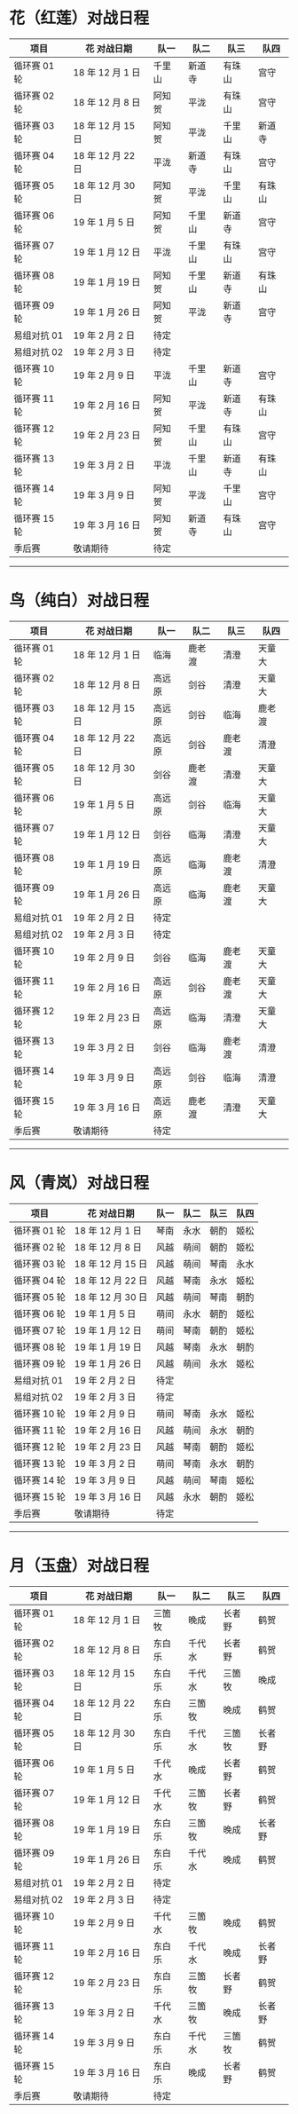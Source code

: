 # 花（红莲）对战日程

| 项目         | 花 对战日期       | 队一   | 队二   | 队三   | 队四   |
| ------------ | ----------------- | ------ | ------ | ------ | ------ |
| 循环赛 01 轮 | 18 年 12 月 1 日  | 千里山 | 新道寺 | 有珠山 | 宫守   |
| 循环赛 02 轮 | 18 年 12 月 8 日  | 阿知贺 | 平泷   | 有珠山 | 宫守   |
| 循环赛 03 轮 | 18 年 12 月 15 日 | 阿知贺 | 平泷   | 千里山 | 新道寺 |
| 循环赛 04 轮 | 18 年 12 月 22 日 | 平泷   | 新道寺 | 有珠山 | 宫守   |
| 循环赛 05 轮 | 18 年 12 月 30 日 | 阿知贺 | 平泷   | 千里山 | 有珠山 |
| 循环赛 06 轮 | 19 年 1 月 5 日   | 阿知贺 | 千里山 | 新道寺 | 宫守   |
| 循环赛 07 轮 | 19 年 1 月 12 日  | 平泷   | 千里山 | 有珠山 | 宫守   |
| 循环赛 08 轮 | 19 年 1 月 19 日  | 阿知贺 | 千里山 | 新道寺 | 有珠山 |
| 循环赛 09 轮 | 19 年 1 月 26 日  | 阿知贺 | 平泷   | 新道寺 | 宫守   |
| 易组对抗 01  | 19 年 2 月 2 日   | 待定   |
| 易组对抗 02  | 19 年 2 月 3 日   | 待定   |
| 循环赛 10 轮 | 19 年 2 月 9 日   | 平泷   | 千里山 | 新道寺 | 宫守   |
| 循环赛 11 轮 | 19 年 2 月 16 日  | 阿知贺 | 平泷   | 新道寺 | 有珠山 |
| 循环赛 12 轮 | 19 年 2 月 23 日  | 阿知贺 | 千里山 | 有珠山 | 宫守   |
| 循环赛 13 轮 | 19 年 3 月 2 日   | 平泷   | 千里山 | 新道寺 | 有珠山 |
| 循环赛 14 轮 | 19 年 3 月 9 日   | 阿知贺 | 平泷   | 千里山 | 宫守   |
| 循环赛 15 轮 | 19 年 3 月 16 日  | 阿知贺 | 新道寺 | 有珠山 | 宫守   |
| 季后赛       | 敬请期待          | 待定   |

---

# 鸟（纯白）对战日程

| 项目         | 花 对战日期       | 队一   | 队二   | 队三   | 队四   |
| ------------ | ----------------- | ------ | ------ | ------ | ------ |
| 循环赛 01 轮 | 18 年 12 月 1 日  | 临海   | 鹿老渡 | 清澄   | 天童大 |
| 循环赛 02 轮 | 18 年 12 月 8 日  | 高远原 | 剑谷   | 清澄   | 天童大 |
| 循环赛 03 轮 | 18 年 12 月 15 日 | 高远原 | 剑谷   | 临海   | 鹿老渡 |
| 循环赛 04 轮 | 18 年 12 月 22 日 | 高远原 | 剑谷   | 鹿老渡 | 清澄   |
| 循环赛 05 轮 | 18 年 12 月 30 日 | 剑谷   | 鹿老渡 | 清澄   | 天童大 |
| 循环赛 06 轮 | 19 年 1 月 5 日   | 高远原 | 剑谷   | 临海   | 天童大 |
| 循环赛 07 轮 | 19 年 1 月 12 日  | 剑谷   | 临海   | 清澄   | 天童大 |
| 循环赛 08 轮 | 19 年 1 月 19 日  | 高远原 | 临海   | 鹿老渡 | 清澄   |
| 循环赛 09 轮 | 19 年 1 月 26 日  | 高远原 | 临海   | 鹿老渡 | 天童大 |
| 易组对抗 01  | 19 年 2 月 2 日   | 待定   |
| 易组对抗 02  | 19 年 2 月 3 日   | 待定   |
| 循环赛 10 轮 | 19 年 2 月 9 日   | 剑谷   | 临海   | 鹿老渡 | 天童大 |
| 循环赛 11 轮 | 19 年 2 月 16 日  | 高远原 | 剑谷   | 鹿老渡 | 天童大 |
| 循环赛 12 轮 | 19 年 2 月 23 日  | 高远原 | 临海   | 清澄   | 天童大 |
| 循环赛 13 轮 | 19 年 3 月 2 日   | 剑谷   | 临海   | 鹿老渡 | 清澄   |
| 循环赛 14 轮 | 19 年 3 月 9 日   | 高远原 | 剑谷   | 临海   | 清澄   |
| 循环赛 15 轮 | 19 年 3 月 16 日  | 高远原 | 鹿老渡 | 清澄   | 天童大 |
| 季后赛       | 敬请期待          | 待定   |

---

# 风（青岚）对战日程

| 项目         | 花 对战日期       | 队一 | 队二 | 队三 | 队四 |
| ------------ | ----------------- | ---- | ---- | ---- | ---- |
| 循环赛 01 轮 | 18 年 12 月 1 日  | 琴南 | 永水 | 朝酌 | 姬松 |
| 循环赛 02 轮 | 18 年 12 月 8 日  | 风越 | 萌间 | 朝酌 | 姬松 |
| 循环赛 03 轮 | 18 年 12 月 15 日 | 风越 | 萌间 | 琴南 | 永水 |
| 循环赛 04 轮 | 18 年 12 月 22 日 | 风越 | 琴南 | 永水 | 姬松 |
| 循环赛 05 轮 | 18 年 12 月 30 日 | 风越 | 萌间 | 琴南 | 朝酌 |
| 循环赛 06 轮 | 19 年 1 月 5 日   | 萌间 | 永水 | 朝酌 | 姬松 |
| 循环赛 07 轮 | 19 年 1 月 12 日  | 萌间 | 琴南 | 朝酌 | 姬松 |
| 循环赛 08 轮 | 19 年 1 月 19 日  | 风越 | 琴南 | 永水 | 朝酌 |
| 循环赛 09 轮 | 19 年 1 月 26 日  | 风越 | 萌间 | 永水 | 姬松 |
| 易组对抗 01  | 19 年 2 月 2 日   | 待定 |
| 易组对抗 02  | 19 年 2 月 3 日   | 待定 |
| 循环赛 10 轮 | 19 年 2 月 9 日   | 萌间 | 琴南 | 永水 | 姬松 |
| 循环赛 11 轮 | 19 年 2 月 16 日  | 风越 | 萌间 | 永水 | 朝酌 |
| 循环赛 12 轮 | 19 年 2 月 23 日  | 风越 | 琴南 | 朝酌 | 姬松 |
| 循环赛 13 轮 | 19 年 3 月 2 日   | 萌间 | 琴南 | 永水 | 朝酌 |
| 循环赛 14 轮 | 19 年 3 月 9 日   | 风越 | 萌间 | 琴南 | 姬松 |
| 循环赛 15 轮 | 19 年 3 月 16 日  | 风越 | 永水 | 朝酌 | 姬松 |
| 季后赛       | 敬请期待          | 待定 |

---

# 月（玉盘）对战日程

| 项目         | 花 对战日期       | 队一   | 队二   | 队三   | 队四   |
| ------------ | ----------------- | ------ | ------ | ------ | ------ |
| 循环赛 01 轮 | 18 年 12 月 1 日  | 三箇牧 | 晚成   | 长者野 | 鹤贺   |
| 循环赛 02 轮 | 18 年 12 月 8 日  | 东白乐 | 千代水 | 长者野 | 鹤贺   |
| 循环赛 03 轮 | 18 年 12 月 15 日 | 东白乐 | 千代水 | 三箇牧 | 晚成   |
| 循环赛 04 轮 | 18 年 12 月 22 日 | 东白乐 | 三箇牧 | 晚成   | 鹤贺   |
| 循环赛 05 轮 | 18 年 12 月 30 日 | 东白乐 | 千代水 | 三箇牧 | 长者野 |
| 循环赛 06 轮 | 19 年 1 月 5 日   | 千代水 | 晚成   | 长者野 | 鹤贺   |
| 循环赛 07 轮 | 19 年 1 月 12 日  | 千代水 | 三箇牧 | 长者野 | 鹤贺   |
| 循环赛 08 轮 | 19 年 1 月 19 日  | 东白乐 | 三箇牧 | 晚成   | 长者野 |
| 循环赛 09 轮 | 19 年 1 月 26 日  | 东白乐 | 千代水 | 晚成   | 鹤贺   |
| 易组对抗 01  | 19 年 2 月 2 日   | 待定   |
| 易组对抗 02  | 19 年 2 月 3 日   | 待定   |
| 循环赛 10 轮 | 19 年 2 月 9 日   | 千代水 | 三箇牧 | 晚成   | 鹤贺   |
| 循环赛 11 轮 | 19 年 2 月 16 日  | 东白乐 | 千代水 | 晚成   | 长者野 |
| 循环赛 12 轮 | 19 年 2 月 23 日  | 东白乐 | 三箇牧 | 长者野 | 鹤贺   |
| 循环赛 13 轮 | 19 年 3 月 2 日   | 千代水 | 三箇牧 | 晚成   | 长者野 |
| 循环赛 14 轮 | 19 年 3 月 9 日   | 东白乐 | 千代水 | 三箇牧 | 鹤贺   |
| 循环赛 15 轮 | 19 年 3 月 16 日  | 东白乐 | 晚成   | 长者野 | 鹤贺   |
| 季后赛       | 敬请期待          | 待定   |
